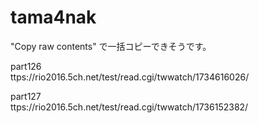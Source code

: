 # tama4nak

"Copy raw contents" で一括コピーできそうです。



part126    
ttps://rio2016.5ch.net/test/read.cgi/twwatch/1734616026/

part127    
ttps://rio2016.5ch.net/test/read.cgi/twwatch/1736152382/

